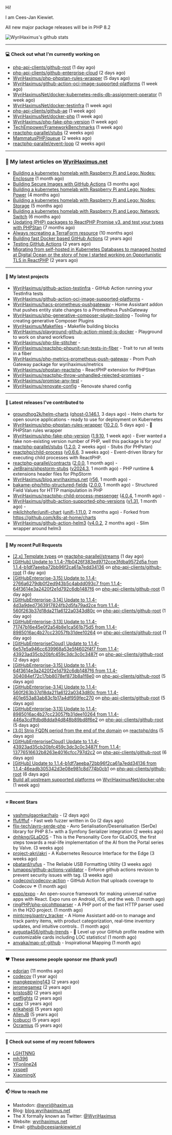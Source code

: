 Hi!

I am Cees-Jan Kiewiet.

All new major package releases will be in PHP 8.2

![WyriHaximus's github stats](https://github-readme-stats.vercel.app/api?username=WyriHaximus&show_icons=true)

---

#### 💻 Check out what I'm currently working on

- [php-api-clients/github-root](https://github.com/php-api-clients/github-root) (1 day ago)
- [php-api-clients/github-enterprise-cloud](https://github.com/php-api-clients/github-enterprise-cloud) (2 days ago)
- [WyriHaximus/php-phpstan-rules-wrapper](https://github.com/WyriHaximus/php-phpstan-rules-wrapper) (5 days ago)
- [WyriHaximus/github-action-oci-image-supported-platforms](https://github.com/WyriHaximus/github-action-oci-image-supported-platforms) (1 week ago)
- [WyriHaximusNet/docker-kubernetes-redis-db-assignment-operator](https://github.com/WyriHaximusNet/docker-kubernetes-redis-db-assignment-operator) (1 week ago)
- [WyriHaximusNet/docker-testinfra](https://github.com/WyriHaximusNet/docker-testinfra) (1 week ago)
- [php-api-clients/github-ae](https://github.com/php-api-clients/github-ae) (1 week ago)
- [WyriHaximusNet/docker-php](https://github.com/WyriHaximusNet/docker-php) (1 week ago)
- [WyriHaximus/php-fake-php-version](https://github.com/WyriHaximus/php-fake-php-version) (1 week ago)
- [TechEmpower/FrameworkBenchmarks](https://github.com/TechEmpower/FrameworkBenchmarks) (1 week ago)
- [reactphp-parallel/stubs](https://github.com/reactphp-parallel/stubs) (2 weeks ago)
- [MammatusPHP/queue](https://github.com/MammatusPHP/queue) (2 weeks ago)
- [reactphp-parallel/event-loop](https://github.com/reactphp-parallel/event-loop) (2 weeks ago)

---

### 📜 My latest articles on [WyriHaximus.net](https://blog.wyrihaximus.net/)

- [Building a kubernetes homelab with Raspberry Pi and Lego: Nodes: Enclosure](https://blog.wyrihaximus.net/2024/12/building-a-kubernetes-homelab-with-raspberry-pies-and-lego-nodes-enclosure/) (1 month ago)
- [Building Secure Images with GitHub Actions](https://blog.wyrihaximus.net/2024/10/building-secure-images-with-github-actions/) (3 months ago)
- [Building a kubernetes homelab with Raspberry Pi and Lego: Nodes: Power](https://blog.wyrihaximus.net/2024/09/building-a-kubernetes-homelab-with-raspberry-pies-and-lego-nodes-power/) (4 months ago)
- [Building a kubernetes homelab with Raspberry Pi and Lego: Nodes: Storage](https://blog.wyrihaximus.net/2024/08/building-a-kubernetes-homelab-with-raspberry-pies-and-lego-nodes-storage/) (5 months ago)
- [Building a kubernetes homelab with Raspberry Pi and Lego: Network: Switch](https://blog.wyrihaximus.net/2024/07/building-a-kubernetes-homelab-with-raspberry-pies-and-lego-network-switch/) (6 months ago)
- [Updating (PHP) packages to ReactPHP Promise v3, and test your types with PHPStan](https://blog.wyrihaximus.net/2024/06/updating-php-packages-to-reactphp-promise-v3--and-test-your-types-with-phpstan/) (7 months ago)
- [Always recreating a TerraForm resource](https://blog.wyrihaximus.net/2024/04/always-recreating-a-terraform-resource/) (10 months ago)
- [Building fast Docker based GitHub Actions](https://blog.wyrihaximus.net/2023/03/building-fast-docker-based-github-actions/) (2 years ago)
- [Testing GitHub Actions](https://blog.wyrihaximus.net/2023/03/testing-github-actions/) (2 years ago)
- [Migrating from self-hosted in Kubernetes Databases to managed hosted at Digital Ocean or the story of how I started working on Opportunistic TLS in ReactPHP](https://blog.wyrihaximus.net/2023/01/migrating-from-self-hosted-in-k8s-databases-to-managed-hosted-at-digital-ocean/) (2 years ago)

---

#### 🌱 My latest projects

- [WyriHaximus/github-action-testinfra](https://github.com/WyriHaximus/github-action-testinfra) - GitHub Action running your TestInfra tests
- [WyriHaximus/github-action-oci-image-supported-platforms](https://github.com/WyriHaximus/github-action-oci-image-supported-platforms) - 
- [WyriHaximus/hacs-prometheus-pushgateway](https://github.com/WyriHaximus/hacs-prometheus-pushgateway) - Home Assistant addon that pushes entity state changes to a Prometheus PushGateway
- [WyriHaximus/php-generative-composer-plugin-tooling](https://github.com/WyriHaximus/php-generative-composer-plugin-tooling) - Tooling for creating generative Composer Plugins
- [WyriHaximus/Makefiles](https://github.com/WyriHaximus/Makefiles) - Makefile building blocks
- [WyriHaximus/playground-github-action-mixed-js-docker](https://github.com/WyriHaximus/playground-github-action-mixed-js-docker) - Playground to work on shared workflows
- [WyriHaximus/php-tile-stitcher](https://github.com/WyriHaximus/php-tile-stitcher) - 
- [WyriHaximus/reactphp-phpunit-run-tests-in-fiber](https://github.com/WyriHaximus/reactphp-phpunit-run-tests-in-fiber) - Trait to run all tests in a fiber
- [WyriHaximus/php-metrics-prometheus-push-gateway](https://github.com/WyriHaximus/php-metrics-prometheus-push-gateway) - Prom Push Gateway package for wyrihaximus/metrics
- [WyriHaximus/phpstan-reactphp](https://github.com/WyriHaximus/phpstan-reactphp) - ReactPHP extension for PHPStan
- [WyriHaximus/reactphp-throw-unhandled-rejected-promises](https://github.com/WyriHaximus/reactphp-throw-unhandled-rejected-promises) - 
- [WyriHaximus/promise-any-test](https://github.com/WyriHaximus/promise-any-test) - 
- [WyriHaximus/renovate-config](https://github.com/WyriHaximus/renovate-config) - Renovate shared config

---

#### 🔭 Latest releases I've contributed to

- [groundhog2k/helm-charts](https://github.com/groundhog2k/helm-charts) ([ghost-0.146.1](https://github.com/groundhog2k/helm-charts/releases/tag/ghost-0.146.1), 3 days ago) - Helm charts for open source applications - ready to use for deployment on Kubernetes
- [WyriHaximus/php-phpstan-rules-wrapper](https://github.com/WyriHaximus/php-phpstan-rules-wrapper) ([10.2.0](https://github.com/WyriHaximus/php-phpstan-rules-wrapper/releases/tag/10.2.0), 5 days ago) - 🌯 PHPStan rules wrapper
- [WyriHaximus/php-fake-php-version](https://github.com/WyriHaximus/php-fake-php-version) ([1.9.10](https://github.com/WyriHaximus/php-fake-php-version/releases/tag/1.9.10), 1 week ago) - Ever wanted a fake non-existing version number of PHP, well this package is for you!
- [reactphp-parallel/stubs](https://github.com/reactphp-parallel/stubs) ([1.2.0](https://github.com/reactphp-parallel/stubs/releases/tag/1.2.0), 2 weeks ago) - Stubs (for PHPstan)
- [reactphp/child-process](https://github.com/reactphp/child-process) ([v0.6.6](https://github.com/reactphp/child-process/releases/tag/v0.6.6), 3 weeks ago) - Event-driven library for executing child processes with ReactPHP.
- [reactphp-parallel/contracts](https://github.com/reactphp-parallel/contracts) ([2.0.0](https://github.com/reactphp-parallel/contracts/releases/tag/2.0.0), 1 month ago) - 
- [JetBrains/phpstorm-stubs](https://github.com/JetBrains/phpstorm-stubs) ([v2024.3](https://github.com/JetBrains/phpstorm-stubs/releases/tag/v2024.3), 1 month ago) - PHP runtime &amp; extensions header files for PhpStorm
- [WyriHaximus/blog.wyrihaximus.net](https://github.com/WyriHaximus/blog.wyrihaximus.net) ([r56](https://github.com/WyriHaximus/blog.wyrihaximus.net/releases/tag/r56), 1 month ago) - 
- [bakame-php/http-structured-fields](https://github.com/bakame-php/http-structured-fields) ([2.0.0](https://github.com/bakame-php/http-structured-fields/releases/tag/2.0.0), 1 month ago) - Structured Field Values for HTTP manipulation in PHP
- [WyriHaximus/reactphp-child-process-messenger](https://github.com/WyriHaximus/reactphp-child-process-messenger) ([4.0.4](https://github.com/WyriHaximus/reactphp-child-process-messenger/releases/tag/4.0.4), 1 month ago) - 
- [WyriHaximus/github-action-supported-php-versions](https://github.com/WyriHaximus/github-action-supported-php-versions) ([v1.31](https://github.com/WyriHaximus/github-action-supported-php-versions/releases/tag/v1.31), 1 month ago) - 
- [mkilchhofer/unifi-chart](https://github.com/mkilchhofer/unifi-chart) ([unifi-1.11.0](https://github.com/mkilchhofer/unifi-chart/releases/tag/unifi-1.11.0), 2 months ago) - Forked from https://github.com/k8s-at-home/charts
- [WyriHaximus/github-action-helm3](https://github.com/WyriHaximus/github-action-helm3) ([v4.0.2](https://github.com/WyriHaximus/github-action-helm3/releases/tag/v4.0.2), 2 months ago) - Slim wrapper around helm3

---

#### 🔨 My recent Pull Requests

- [[2.x] Template types](https://github.com/reactphp-parallel/streams/pull/41) on [reactphp-parallel/streams](https://github.com/reactphp-parallel/streams) (1 day ago)
- [[GitHub] Update to 1.1.4-7fb0426f383ed9712cce3fdba9572d5a from 1.1.4-b1df7aeeba72bb96f2ca61a7edd34136](https://github.com/php-api-clients/github-root/pull/1487) on [php-api-clients/github-root](https://github.com/php-api-clients/github-root) (1 day ago)
- [[GitHubEnterprise-3.15] Update to 1.1.4-2766a6279db0f2ed943b5c4abdd093c7 from 1.1.4-64f3614e3a2420f2e1d792c6db1487f6](https://github.com/php-api-clients/github-root/pull/1486) on [php-api-clients/github-root](https://github.com/php-api-clients/github-root) (1 day ago)
- [[GitHubEnterprise-3.14] Update to 1.1.4-4d3a9ded7363917824fb2d5fa79ad2ce from 1.1.4-560f263b37d18da211a6122a0343d80c](https://github.com/php-api-clients/github-root/pull/1485) on [php-api-clients/github-root](https://github.com/php-api-clients/github-root) (1 day ago)
- [[GitHubEnterprise-3.13] Update to 1.1.4-71747b16e45e0f2a54b8e1ca561b75d5 from 1.1.4-8985016ac4b27cc23057fb31dee10264](https://github.com/php-api-clients/github-root/pull/1484) on [php-api-clients/github-root](https://github.com/php-api-clients/github-root) (1 day ago)
- [[GitHubEnterpriseCloud] Update to 1.1.4-6e57e5a946cc639968a53e5f4602f4f7 from 1.1.4-43923ad35cb20bfc459c3dc3c0c3487f](https://github.com/php-api-clients/github-root/pull/1483) on [php-api-clients/github-root](https://github.com/php-api-clients/github-root) (2 days ago)
- [[GitHubEnterprise-3.15] Update to 1.1.4-64f3614e3a2420f2e1d792c6db1487f6 from 1.1.4-304084ef72c17bb8078ef873b8a1f8e0](https://github.com/php-api-clients/github-root/pull/1482) on [php-api-clients/github-root](https://github.com/php-api-clients/github-root) (5 days ago)
- [[GitHubEnterprise-3.14] Update to 1.1.4-560f263b37d18da211a6122a0343d80c from 1.1.4-401e653a83ab83c1b17a4df959fec270](https://github.com/php-api-clients/github-root/pull/1481) on [php-api-clients/github-root](https://github.com/php-api-clients/github-root) (5 days ago)
- [[GitHubEnterprise-3.13] Update to 1.1.4-8985016ac4b27cc23057fb31dee10264 from 1.1.4-446a3cd1fdbd8dda94d848b89bd8f6e2](https://github.com/php-api-clients/github-root/pull/1480) on [php-api-clients/github-root](https://github.com/php-api-clients/github-root) (5 days ago)
- [[3.0] Strip FQDN period from the end of the domain](https://github.com/reactphp/dns/pull/230) on [reactphp/dns](https://github.com/reactphp/dns) (5 days ago)
- [[GitHubEnterpriseCloud] Update to 1.1.4-43923ad35cb20bfc459c3dc3c0c3487f from 1.1.4-13776516632b8263e4016cfcc797d2c2](https://github.com/php-api-clients/github-root/pull/1479) on [php-api-clients/github-root](https://github.com/php-api-clients/github-root) (6 days ago)
- [[GitHub] Update to 1.1.4-b1df7aeeba72bb96f2ca61a7edd34136 from 1.1.4-46eadb305342d3e08e981c8d774b0cb1](https://github.com/php-api-clients/github-root/pull/1478) on [php-api-clients/github-root](https://github.com/php-api-clients/github-root) (6 days ago)
- [Build all upstream supported platforms](https://github.com/WyriHaximusNet/docker-php/pull/262) on [WyriHaximusNet/docker-php](https://github.com/WyriHaximusNet/docker-php) (1 week ago)

---

#### ⭐ Recent Stars

- [yashmulgaonkar/halo](https://github.com/yashmulgaonkar/halo) -  (2 days ago)
- [ffuf/ffuf](https://github.com/ffuf/ffuf) - Fast web fuzzer written in Go (2 days ago)
- [flix-tech/avro-serde-php](https://github.com/flix-tech/avro-serde-php) - Avro Serialisation/Deserialisation (SerDe) library for PHP 8.1&#43; with a Symfony Serializer integration (2 weeks ago)
- [dnhkng/GLaDOS](https://github.com/dnhkng/GLaDOS) - This is the Personality Core for GLaDOS, the first steps towards a real-life implementation of the AI from the Portal series by Valve. (3 weeks ago)
- [project-akri/akri](https://github.com/project-akri/akri) - A Kubernetes Resource Interface for the Edge (3 weeks ago)
- [pbatard/rufus](https://github.com/pbatard/rufus) - The Reliable USB Formatting Utility (3 weeks ago)
- [lumapps/github-actions-validator](https://github.com/lumapps/github-actions-validator) - Enforce github actions revision to prevent security issues with tag. (3 weeks ago)
- [codecov/codecov-action](https://github.com/codecov/codecov-action) - GitHub Action that uploads coverage to Codecov :open_umbrella:  (1 month ago)
- [expo/expo](https://github.com/expo/expo) - An open-source framework for making universal native apps with React. Expo runs on Android, iOS, and the web. (1 month ago)
- [ringPHP/php-picohttpparser](https://github.com/ringPHP/php-picohttpparser) - A PHP port of the fast HTTP parser used in the H2O project. (1 month ago)
- [mintcreg/pantry_tracker](https://github.com/mintcreg/pantry_tracker) - A Home Assistant add-on to manage and track pantry items, with product categorization, real-time inventory updates, and intuitive controls.. (1 month ago)
- [avgupta456/github-trends](https://github.com/avgupta456/github-trends) - 🚀 Level up your GitHub profile readme with customizable cards including LOC statistics! (1 month ago)
- [anvaka/map-of-github](https://github.com/anvaka/map-of-github) - Inspirational Mapping (1 month ago)

---

#### ❤️ These awesome people sponsor me (thank you!)

- [edorian](https://github.com/edorian) (11 months ago)
- [codecov](https://github.com/codecov) (1 year ago)
- [mangkepwing143](https://github.com/mangkepwing143) (2 years ago)
- [jeromegamez](https://github.com/jeromegamez) (2 years ago)
- [kristos80](https://github.com/kristos80) (2 years ago)
- [getflights](https://github.com/getflights) (2 years ago)
- [csev](https://github.com/csev) (3 years ago)
- [erikaheidi](https://github.com/erikaheidi) (5 years ago)
- [AllenJB](https://github.com/AllenJB) (5 years ago)
- [lcobucci](https://github.com/lcobucci) (5 years ago)
- [Ocramius](https://github.com/Ocramius) (5 years ago)

---

#### 👯 Check out some of my recent followers

- [LGHTNNG](https://github.com/LGHTNNG)
- [mh396](https://github.com/mh396)
- [YFonline24](https://github.com/YFonline24)
- [xxspell](https://github.com/xxspell)
- [XiaomingX](https://github.com/XiaomingX)

---

#### 📫 How to reach me

- Mastodon: [@wyri@haxim.us](https://toot-toot.wyrihaxim.us/@wyri)
- Blog: [blog.wyrihaximus.net](https://blog.wyrihaximus.net/)
- The X formally known as Twitter: [@WyriHaximus](https://twitter.com/WyriHaximus)
- Website: [wyrihaximus.net](https://wyrihaximus.net/)
- Email: [github@ceesjankiewiet.nl](mailto:github@ceesjankiewiet.nl)
